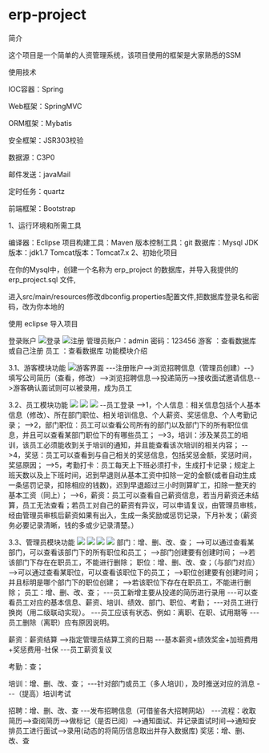 # erp-project
简介

这个项目是一个简单的人资管理系统，该项目使用的框架是大家熟悉的SSM

使用技术

IOC容器：Spring

Web框架：SpringMVC

ORM框架：Mybatis

安全框架：JSR303校验

数据源：C3P0

邮件发送：javaMail

定时任务：quartz

前端框架：Bootstrap

1、运行环境和所需工具

编译器：Eclipse
项目构建工具：Maven
版本控制工具：git
数据库：Mysql
JDK版本：jdk1.7
Tomcat版本：Tomcat7.x
2、初始化项目

在你的Mysql中，创建一个名称为 erp_project 的数据库，并导入我提供的 erp_project.sql 文件,

进入src/main/resources修改dbconfig.properties配置文件,把数据库登录名和密码，改为你本地的

使用 eclipse 导入项目

登录账户
![登录](https://github.com/songquanhe-gitstudy/erp-project/blob/master/image/1.png)
![注册](https://github.com/songquanhe-gitstudy/erp-project/blob/master/image/2.png)
管理员账户：admin 密码：123456
游客 ：查看数据库或自己注册
员工 ：查看数据库
功能模块介绍

3.1、游客模块功能
![游客界面](https://github.com/songquanhe-gitstudy/erp-project/blob/master/image/10vi.png)
---注册账户-->浏览招聘信息（管理员创建）--》填写公司简历（查看，修改）-->浏览招聘信息-->投递简历-->接收面试邀请信息-->游客确认面试则可以被录用，成为员工

3.2、员工模块功能
![](https://github.com/songquanhe-gitstudy/erp-project/blob/master/image/7emp.png)
![](https://github.com/songquanhe-gitstudy/erp-project/blob/master/image/8emp.png)
![](https://github.com/songquanhe-gitstudy/erp-project/blob/master/image/9emp.png)
--员工登录 -->1，个人信息：相关信息包括个人基本信息（修改）、所在部门职位、相关培训信息、个人薪资、奖惩信息、个人考勤记录； -->2，部门职位：员工可以查看公司所有的部门以及部门下的所有职位信息，并且可以查看某部门职位下的有哪些员工； -->3，培训：涉及某员工的培训，该员工必须能收到关于培训的通知，并且能查看该次培训的相关内容； -->4，奖惩：员工可以查看到与自己相关的奖惩信息，包括奖惩金额，奖惩时间，奖惩原因； -->5，考勤打卡：员工每天上下班必须打卡，生成打卡记录；规定上班天数以及上下班时间，迟到早退则从基本工资中扣除一定的金额(或者自动生成一条惩罚记录，扣除相应的钱数)，迟到早退超过三小时则算旷工，扣除一整天的基本工资（同上）； -->6，薪资：员工可以查看自己薪资信息，若当月薪资还未结算，员工无法查看；若员工对自己的薪资有异议，可以申请复议，由管理员审核，经由管理员审核后薪资如果有出入，生成一条奖励或惩罚记录，下月补发；（薪资务必要记录清晰，钱的多或少记录清楚。）

3.3、管理员模块功能
![](https://github.com/songquanhe-gitstudy/erp-project/blob/master/image/3admin.png)
![](https://github.com/songquanhe-gitstudy/erp-project/blob/master/image/4admin.png)
![](https://github.com/songquanhe-gitstudy/erp-project/blob/master/image/5admin.png)
![](https://github.com/songquanhe-gitstudy/erp-project/blob/master/image/6admin.png)
部门：增、删、改、查； -->可以通过查看某部门，可以查看该部门下的所有职位和员工； -->部门创建要有创建时间； -->若该部门下存在在职员工，不能进行删除； 职位：增、删、改、查；（与部门对应） -->可以通过查看某职位，可以查看该职位下的员工； -->职位创建要有创建时间；并且标明是哪个部门下的职位创建； -->若该职位下存在在职员工，不能进行删除； 员工：增、删、改、查； ---员工新增主要从投递的简历进行录用 ---可以查看员工对应的基本信息、薪资、培训、绩效、部门、职位、考勤； ---对员工进行换岗（用二级联动实现）。 ---员工应该有状态、例如：离职、在职、试用期等 ---员工删除（离职）应有原因说明。

薪资：薪资结算 -->指定管理员结算工资的日期 ---基本薪资+绩效奖金+加班费用+奖惩费用-社保 ---员工薪资复议

考勤：查；

培训：增、删、改、查； ---针对部门或员工（多人培训），及时推送对应的消息 ---（提高）培训考试

招聘：增、删、改、查 ---发布招聘信息（可借鉴各大招聘网站） ---流程：收取简历-->查阅简历-->做标记（是否已阅）-->通知面试、并记录面试时间-->通知安排员工进行面试-->录用(动态的将简历信息取出并存入数据库) 奖惩：增、删、改、查